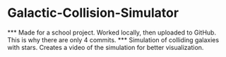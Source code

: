 # Galactic-Collision-Simulator
*** Made for a school project. Worked locally, then uploaded to GitHub. This is why there are only 4 commits. ***
Simulation of colliding galaxies with stars. Creates a video of the simulation for better visualization.
